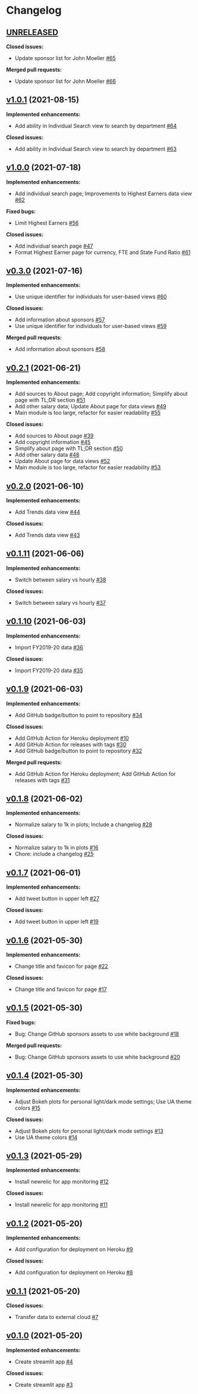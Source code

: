 # Changelog

## [UNRELEASED](https://github.com/astrochun/uarizona-salary-app/tree/main)

**Closed issues:**
 - Update sponsor list for John Moeller [#65](http://github.com/astrochun/uarizona-salary-app/issues/65)

**Merged pull requests:**
 - Update sponsor list for John Moeller [#66](http://github.com/astrochun/uarizona-salary-app/pull/66)


## [v1.0.1](https://github.com/astrochun/uarizona-salary-app/tree/v1.0.1) (2021-08-15)

**Implemented enhancements:**
 - Add ability in Individual Search view to search by department
   [#64](http://github.com/astrochun/uarizona-salary-app/pull/64)

**Closed issues:**
 - Add ability in Individual Search view to search by department
   [#63](http://github.com/astrochun/uarizona-salary-app/issues/63)


## [v1.0.0](https://github.com/astrochun/uarizona-salary-app/tree/v1.0.0) (2021-07-18)

**Implemented enhancements:**
 - Add individual search page; Improvements to Highest Earners data view
   [#62](http://github.com/astrochun/uarizona-salary-app/pull/62)

**Fixed bugs:**
 - Limit Highest Earners [#56](http://github.com/astrochun/uarizona-salary-app/issues/56)

**Closed issues:**
 - Add individual search page [#47](http://github.com/astrochun/uarizona-salary-app/issues/47)
 - Format Highest Earner page for currency, FTE and State Fund Ratio
   [#61](http://github.com/astrochun/uarizona-salary-app/issues/61)


## [v0.3.0](https://github.com/astrochun/uarizona-salary-app/tree/v0.3.0) (2021-07-16)

**Implemented enhancements:**
 - Use unique identifier for individuals for user-based views
   [#60](http://github.com/astrochun/uarizona-salary-app/pull/60)

**Closed issues:**
 - Add information about sponsors
   [#57](https://github.com/astrochun/uarizona-salary-app/issues/57)
 - Use unique identifier for individuals for user-based views
   [#59](https://github.com/astrochun/uarizona-salary-app/issues/59)

**Merged pull requests:**
 - Add information about sponsors [#58](https://github.com/astrochun/uarizona-salary-app/pull/58)


## [v0.2.1](https://github.com/astrochun/uarizona-salary-app/tree/HEAD) (2021-06-21)

**Implemented enhancements:**
 - Add sources to About page; Add copyright information; Simplify about page with TL;DR section
   [#51](http://github.com/astrochun/uarizona-salary-app/pull/51)
 - Add other salary data; Update About page for data views
   [#49](http://github.com/astrochun/uarizona-salary-app/pull/49)
 - Main module is too large, refactor for easier readability
   [#55](http://github.com/astrochun/uarizona-salary-app/pull/55)

**Closed issues:**
 - Add sources to About page [#39](http://github.com/astrochun/uarizona-salary-app/issues/39)
 - Add copyright information [#45](http://github.com/astrochun/uarizona-salary-app/issues/45)
 - Simplify about page with TL;DR section [#50](http://github.com/astrochun/uarizona-salary-app/issues/50)
 - Add other salary data [#48](http://github.com/astrochun/uarizona-salary-app/issues/48)
 - Update About page for data views [#52](http://github.com/astrochun/uarizona-salary-app/issues/52)
 - Main module is too large, refactor for easier readability
   [#53](http://github.com/astrochun/uarizona-salary-app/issues/53)


## [v0.2.0](https://github.com/astrochun/uarizona-salary-app/tree/v0.2.0) (2021-06-10)

**Implemented enhancements:**
 - Add Trends data view [#44](http://github.com/astrochun/uarizona-salary-app/pull/44)

**Closed issues:**
 - Add Trends data view [#43](http://github.com/astrochun/uarizona-salary-app/issues/43)


## [v0.1.11](https://github.com/astrochun/uarizona-salary-app/tree/v0.1.11) (2021-06-06)

**Implemented enhancements:**
 - Switch between salary vs hourly [#38](http://github.com/astrochun/uarizona-salary-app/pull/38)

**Closed issues:**
 - Switch between salary vs hourly [#37](http://github.com/astrochun/uarizona-salary-app/issues/37)


## [v0.1.10](https://github.com/astrochun/uarizona-salary-app/tree/v0.1.10) (2021-06-03)

**Implemented enhancements:**
 - Import FY2019-20 data [#36](http://github.com/astrochun/uarizona-salary-app/pull/36)

**Closed issues:**
 - Import FY2019-20 data [#35](http://github.com/astrochun/uarizona-salary-app/issues/35)


## [v0.1.9](https://github.com/astrochun/uarizona-salary-app/tree/v0.1.9) (2021-06-03)

**Implemented enhancements:**
 - Add GitHub badge/button to point to repository [#34](http://github.com/astrochun/uarizona-salary-app/pull/34)

**Closed issues:**
 - Add GitHub Action for Heroku deployment [#10](http://github.com/astrochun/uarizona-salary-app/issues/10)
 - Add GitHub Action for releases with tags [#30](http://github.com/astrochun/uarizona-salary-app/issues/30)
 - Add GitHub badge/button to point to repository [#32](http://github.com/astrochun/uarizona-salary-app/issues/32)

**Merged pull requests:**
 - Add GitHub Action for Heroku deployment; Add GitHub Action for releases with tags [#31](http://github.com/astrochun/uarizona-salary-app/pull/31)


## [v0.1.8](https://github.com/astrochun/uarizona-salary-app/tree/v0.1.8) (2021-06-02)

**Implemented enhancements:**
 - Normalize salary to 1k in plots; Include a changelog [#28](http://github.com/astrochun/uarizona-salary-app/pull/28)

**Closed issues:**
 - Normalize salary to 1k in plots [#16](http://github.com/astrochun/uarizona-salary-app/issues/16)
 - Chore: include a changelog [#25](http://github.com/astrochun/uarizona-salary-app/issues/25)


## [v0.1.7](https://github.com/astrochun/uarizona-salary-app/tree/v0.1.7) (2021-06-01)

**Implemented enhancements:**
 - Add tweet button in upper left [#27](http://github.com/astrochun/uarizona-salary-app/pull/27)

**Closed issues:**
 - Add tweet button in upper left [#19](http://github.com/astrochun/uarizona-salary-app/issues/19)


## [v0.1.6](https://github.com/astrochun/uarizona-salary-app/tree/v0.1.6) (2021-05-30)

**Implemented enhancements:**
 - Change title and favicon for page [#22](http://github.com/astrochun/uarizona-salary-app/pull/22)

**Closed issues:**
 - Change title and favicon for page [#17](http://github.com/astrochun/uarizona-salary-app/issues/17)


## [v0.1.5](https://github.com/astrochun/uarizona-salary-app/tree/v0.1.5) (2021-05-30)

**Fixed bugs:**
 - Bug: Change GitHub sponsors assets to use white background [#18](http://github.com/astrochun/uarizona-salary-app/issues/18)

**Merged pull requests:**
 - Bug: Change GitHub sponsors assets to use white background [#20](http://github.com/astrochun/uarizona-salary-app/pull/20)


## [v0.1.4](https://github.com/astrochun/uarizona-salary-app/tree/v0.1.4) (2021-05-30)

**Implemented enhancements:**
 - Adjust Bokeh plots for personal light/dark mode settings; Use UA theme colors [#15](http://github.com/astrochun/uarizona-salary-app/pull/15)

**Closed issues:**
 - Adjust Bokeh plots for personal light/dark mode settings [#13](http://github.com/astrochun/uarizona-salary-app/issues/13)
 - Use UA theme colors [#14](http://github.com/astrochun/uarizona-salary-app/issues/14)


## [v0.1.3](https://github.com/astrochun/uarizona-salary-app/tree/v0.1.3) (2021-05-29)

**Implemented enhancements:**
 - Install newrelic for app monitoring [#12](http://github.com/astrochun/uarizona-salary-app/pull/12)

**Closed issues:**
 - Install newrelic for app monitoring [#11](http://github.com/astrochun/uarizona-salary-app/issues/11)


## [v0.1.2](https://github.com/astrochun/uarizona-salary-app/tree/v0.1.2) (2021-05-20)

**Implemented enhancements:**
 - Add configuration for deployment on Heroku [#9](http://github.com/astrochun/uarizona-salary-app/pull/9)

**Closed issues:**
 - Add configuration for deployment on Heroku [#8](http://github.com/astrochun/uarizona-salary-app/issues/8)


## [v0.1.1](https://github.com/astrochun/uarizona-salary-app/tree/v0.1.1) (2021-05-20)

**Closed issues:**
 - Transfer data to external cloud [#7](http://github.com/astrochun/uarizona-salary-app/issues/7)


## [v0.1.0](https://github.com/astrochun/uarizona-salary-app/tree/v0.1.0) (2021-05-20)

**Implemented enhancements:**
 - Create streamlit app [#4](http://github.com/astrochun/uarizona-salary-app/pull/4)

**Closed issues:**
 - Create streamlit app [#3](http://github.com/astrochun/uarizona-salary-app/issues/3)


<!-- TEMPLATE
## [vXX.YY.ZZ](https://github.com/astrochun/uarizona-salary-app/tree/vXX.YY.ZZ) (YYYY-MM-DD)

**Implemented enhancements:**
 - `______` [#XX](http://github.com/astrochun/uarizona-salary-app/pull/XX)

**Fixed bugs:**
 - `______` [#XX](http://github.com/astrochun/uarizona-salary-app/issues/XX)

**Closed issues:**
 - `______` [#XX](http://github.com/astrochun/uarizona-salary-app/issues/XX)

**Merged pull requests:**
 - `______` [#XX](http://github.com/astrochun/uarizona-salary-app/pull/XX)

-->
